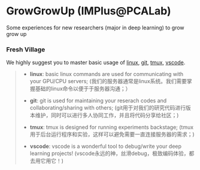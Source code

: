# GrowGrowUp (IMPlus@PCALab)
Some experiences for new researchers (major in deep learning) to grow grow up

### Fresh Village
We highly suggest you to master basic usage of [linux](), [git](), [tmux](), [vscode](). 

> * **linux**: basic linux commands are used for communicating with your GPU/CPU servers;
> (我们的服务器通常是linux系统。我们需要掌握基础的linux命令以便于于服务器沟通；）
> 
> * **git**: git is used for maintaining your reserach codes and collaborating/sharing with others;
> (git用于对我们的研究代码进行版本维护，同时可以进行多人协同工作，并且将代码分享给社区；)
> 
> * **tmux**: tmux is designed for running experiments backstage;
> (tmux用于后台运行程序和实验，这样可以避免需要一直连接服务器的需求；)
> 
> * **vscode**: vscode is a wonderful tool to debug/write your deep learning projects!
> (vscode永远的神，丝滑debug，极致编码体验，都去用它用它！)

